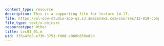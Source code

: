 ```yaml
---
content_type: resource
description: This is a supporting file for lecture 14-17.
file: https://ol-ocw-studio-app-qa.s3.amazonaws.com/courses/12-010-computational-methods-of-scientific-programming-fall-2011/335a4fe5e73b3751fd0de060b850ed2d_Lec01_01.m
file_type: text/x-objcsrc
resourcetype: Other
title: Lec01_01.m
uid: 335a4fe5-e73b-3751-fd0d-e060b850ed2d
---
```

